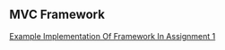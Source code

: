## MVC Framework
[Example Implementation Of Framework In Assignment 1](https://github.com/zzprimal/CMPUT301-Assignment-1-MVC)
